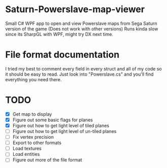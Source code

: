 # Saturn-Powerslave-map-viewer
Small C# WPF app to open and view Powerslave maps from Sega Saturn version of the game (Does not work with other versions)
Runs kinda slow since its SharpGL with WPF, might try DX next time.

# File format documentation
I tried my best to comment every field in every struct and all of my code so it should be easy to read.
Just look into "Powerslave.cs" and you'll find everything you need there.

# TODO
- [x] Get map to display
- [x] Figure out some basic flags for planes
- [x] Figure out how to get light level of tiled planes
- [ ] Figure out how to get light level of un-tiled planes
- [ ] Fix vertex precision
- [ ] Export to other formats
- [ ] Load textures
- [ ] Load entities
- [ ] Figure out more of the file format